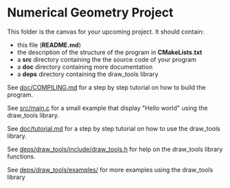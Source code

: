 Numerical Geometry Project
==========================

This folder is the canvas for your upcoming project.
It should contain:
 * this file (**README.md**)
 * the description of the structure of the program in **CMakeLists.txt**
 * a **src** directory containing the the source code of your program
 * a **doc** directory containing more documentation
 * a **deps** directory containing the draw_tools library

See [doc/COMPILING.md](doc/COMPILING.md) for a step by step tutorial
on how to build the program.

See [src/main.c](src/main.c) for a small example that display "Hello
world" using the draw_tools library.

See [doc/tutorial.md](doc/tutorial.md) for a step by step tutorial on
how to use the draw_tools library.

See [deps/draw_tools/include/draw_tools.h](deps/draw_tools/include/draw_tools.h)
for help on the draw_tools library functions.

See [deps/draw_tools/examples/](deps/draw_tools/examples/) for more
examples using the draw_tools library
